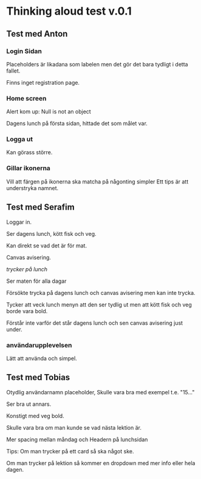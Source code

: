 # Thinking aloud test v.0.1

## Test med Anton

### Login Sidan

Placeholders är likadana som labelen men det gör det bara tydligt i detta fallet.

Finns inget registration page.

### Home screen

Alert kom up: Null is not an object

Dagens lunch på första sidan, hittade det som målet var.

### Logga ut

Kan görass större.

### Gillar ikonerna

Vill att färgen på ikonerna ska matcha på någonting simpler
Ett tips är att understryka namnet.

## Test med Serafim

Loggar in.

Ser dagens lunch, kött fisk och veg.

Kan direkt se vad det är för mat.

Canvas avisering.

_trycker på lunch_

Ser maten för alla dagar

Försökte trycka på dagens lunch och canvas avisering men kan inte trycka.

Tycker att veck lunch menyn att den ser tydlig ut men att kött fisk och veg borde vara bold.

Förstår inte varför det står dagens lunch och sen canvas avisering just under.

### användarupplevelsen

Lätt att använda och simpel.

## Test med Tobias

Otydlig användarnamn placeholder, Skulle vara bra med exempel t.e. "15..."

Ser bra ut annars.

Konstigt med veg bold.

Skulle vara bra om man kunde se vad nästa lektion är.

Mer spacing mellan måndag och Headern på lunchsidan

Tips:
Om man trycker på ett card så ska något ske.

Om man trycker på lektion så kommer en dropdown med mer info eller hela dagen.
